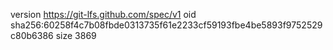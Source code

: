 version https://git-lfs.github.com/spec/v1
oid sha256:60258f4c7b08fbde0313735f61e2233cf59193fbe4be5893f9752529c80b6386
size 3869
